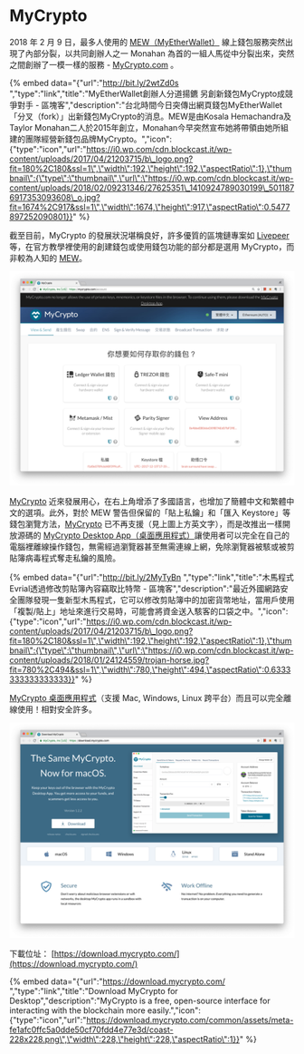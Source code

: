 # MyCrypto

2018 年 2 月 9 日，最多人使用的 [MEW（MyEtherWallet）](myetherwallet.md) 線上錢包服務突然出現了內部分裂，以共同創辦人之一 Monahan 為首的一組人馬從中分裂出來，突然之間創辦了一模一樣的服務 - [MyCrypto.com](https://MyCrypto.com) 。

{% embed data="{\"url\":\"http://bit.ly/2wtZd0s \",\"type\":\"link\",\"title\":\"MyEtherWallet創辦人分道揚鑣 另創新錢包MyCrypto成競爭對手 - 區塊客\",\"description\":\"台北時間今日突傳出網頁錢包MyEtherWallet「分叉（fork）」出新錢包MyCrypto的消息。MEW是由Kosala Hemachandra及Taylor Monahan二人於2015年創立，Monahan今早突然宣布她將帶領由她所組建的團隊經營新錢包品牌MyCrypto。\",\"icon\":{\"type\":\"icon\",\"url\":\"https://i0.wp.com/cdn.blockcast.it/wp-content/uploads/2017/04/21203715/b\_logo.png?fit=180%2C180&ssl=1\",\"width\":192,\"height\":192,\"aspectRatio\":1},\"thumbnail\":{\"type\":\"thumbnail\",\"url\":\"https://i0.wp.com/cdn.blockcast.it/wp-content/uploads/2018/02/09231346/27625351\_1410924789030199\_5011876917353093608\_o.jpg?fit=1674%2C917&ssl=1\",\"width\":1674,\"height\":917,\"aspectRatio\":0.5477897252090801}}" %}

截至目前，MyCrypto 的發展狀況堪稱良好，許多優質的區塊鏈專案如 [Livepeer](../../../yong-bang/livepeer.md) 等，在官方教學裡使用的創建錢包或使用錢包功能的部分都是選用 MyCrypto，而非較為人知的 [MEW](myetherwallet.md)。

![MyCrypto.com](../../../.gitbook/assets/ying-mu-kuai-zhao-20180827-shang-wu-12.32.43%20%281%29.png)

[MyCrypto](http://MyCrypto.com) 近來發展用心，在右上角增添了多國語言，也增加了簡體中文和繁體中文的選項。此外，對於 MEW 警告但保留的「貼上私鑰」和「匯入 Keystore」等錢包瀏覽方法，[MyCrypto](http://MyCrypto.com) 已不再支援（見上圖上方英文字），而是改推出一樣開放源碼的 [MyCrypto Desktop App（桌面應用程式）](https://download.mycrypto.com/)讓使用者可以完全在自己的電腦裡離線操作錢包，無需經過瀏覽器甚至無需連線上網，免除瀏覽器被駭或被剪貼簿病毒程式奪走私鑰的風險。

{% embed data="{\"url\":\"http://bit.ly/2MyTyBn \",\"type\":\"link\",\"title\":\"木馬程式Evrial透過修改剪貼簿內容竊取比特幣 - 區塊客\",\"description\":\"最近外國網路安全團隊發現一隻新型木馬程式，它可以修改剪貼簿中的加密貨幣地址，當用戶使用「複製/貼上」地址來進行交易時，可能會將資金送入駭客的口袋之中。\",\"icon\":{\"type\":\"icon\",\"url\":\"https://i0.wp.com/cdn.blockcast.it/wp-content/uploads/2017/04/21203715/b\_logo.png?fit=180%2C180&ssl=1\",\"width\":192,\"height\":192,\"aspectRatio\":1},\"thumbnail\":{\"type\":\"thumbnail\",\"url\":\"https://i0.wp.com/cdn.blockcast.it/wp-content/uploads/2018/01/24124559/trojan-horse.jpg?fit=780%2C494&ssl=1\",\"width\":780,\"height\":494,\"aspectRatio\":0.6333333333333333}}" %}

[MyCrypto 桌面應用程式](https://download.mycrypto.com/)（支援 Mac, Windows, Linux 跨平台）而且可以完全離線使用！相對安全許多。

![](../../../.gitbook/assets/ying-mu-kuai-zhao-20180827-shang-wu-12.32.21.png)

下載位址： [https://download.mycrypto.com/](https://download.mycrypto.com/) 

{% embed data="{\"url\":\"https://download.mycrypto.com/ \",\"type\":\"link\",\"title\":\"Download MyCrypto for Desktop\",\"description\":\"MyCrypto is a free, open-source interface for interacting with the blockchain more easily.\",\"icon\":{\"type\":\"icon\",\"url\":\"https://download.mycrypto.com/common/assets/meta-fe1afc0ffc5a0dde50cf70fdd4e77e3d/coast-228x228.png\",\"width\":228,\"height\":228,\"aspectRatio\":1}}" %}

